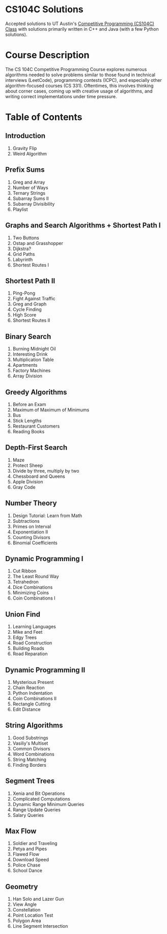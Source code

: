 # CS104C Solutions

Accepted solutions to UT Austin's [Competitive Programming (CS104C) Class](https://www.cs.utexas.edu/users/downing/cs104c/Schedule.html) with solutions primarily written in C++ and Java (with a few Python solutions).

# Course Description

The CS 104C Competitive Programming Course explores numerous algorithms needed to solve problems similar to those found in technical interviews (LeetCode), programming contests (ICPC), and especially other algorithm-focused courses (CS 331). Oftentimes, this involves thinking about corner cases, coming up with creative usage of algorithms, and writing correct implementations under time pressure.


# Table of Contents

## Introduction

1. Gravity Flip
1. Weird Algorithm

## Prefix Sums

1. Greg and Array
1. Number of Ways
1. Ternary Strings
1. Subarray Sums II
1. Subarray Divisibility
1. Playlist

## Graphs and Search Algorithms + Shortest Path I

1. Two Buttons
1. Ostap and Grasshopper
1. Dijkstra?
1. Grid Paths
1. Labyrinth
1. Shortest Routes I

## Shortest Path II

1. Ping-Pong
1. Fight Against Traffic
1. Greg and Graph
1. Cycle Finding
1. High Score
1. Shortest Routes II

## Binary Search

1. Burning Midnight Oil
1. Interesting Drink
1. Multiplication Table
1. Apartments
1. Factory Machines
1. Array Division

## Greedy Algorithms

1. Before an Exam
1. Maximum of Maximum of Minimums
1. Bus
1. Stick Lengths
1. Restaurant Customers
1. Reading Books

## Depth-First Search

1. Maze
1. Protect Sheep
1. Divide by three, multiply by two
1. Chessboard and Queens
1. Apple Division
1. Gray Code

## Number Theory

1. Design Tutorial: Learn from Math
1. Subtractions
1. Primes on Interval
1. Exponentiation II
1. Counting Divisors
1. Binomial Coefficients

## Dynamic Programming I

1. Cut Ribbon
1. The Least Round Way
1. Tetrahedron
1. Dice Combinations
1. Minimizing Coins
1. Coin Combinations I

## Union Find

1. Learning Languages
1. Mike and Feet
1. Edgy Trees
1. Road Construction
1. Building Roads
1. Road Reparation

## Dynamic Programming II

1. Mysterious Present
1. Chain Reaction
1. Python Indentation
1. Coin Combinations II
1. Rectangle Cutting
1. Edit Distance

## String Algorithms

1. Good Substrings
1. Vasiliy's Multiset
1. Common Divisors
1. Word Combinations
1. String Matching
1. Finding Borders

## Segment Trees

1. Xenia and Bit Operations
1. Complicated Computations
1. Dynamic Range Minimum Queries
1. Range Update Queries
1. Salary Queries

## Max Flow

1. Soldier and Traveling
1. Petya and Pipes
1. Flawed Flow
1. Download Speed
1. Police Chase
1. School Dance

## Geometry

1. Han Solo and Lazer Gun
1. View Angle
1. Constellation
1. Point Location Test
1. Polygon Area
1. Line Segment Intersection
